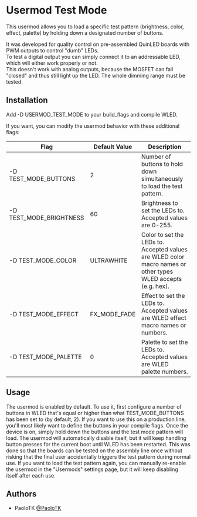 # Usermod Test Mode
This usermod allows you to load a specific test pattern (brightness, color, effect, palette) by holding down a designated number of buttons.

It was developed for quality control on pre-assembled QuinLED boards with PWM outputs to control "dumb" LEDs.   
To test a digital output you can simply connect it to an addressable LED, which will either work properly or not.  
This doesn't work with analog outputs, because the MOSFET can fail "closed" and thus still light up the LED. The whole dimming range must be tested.

## Installation

Add -D USERMOD_TEST_MODE to your build_flags and compile WLED.

If you want, you can modify the usermod behavior with these additional flags:

| Flag                    | Default Value | Description                                                                                                  |
|-------------------------|---------------|--------------------------------------------------------------------------------------------------------------|
| -D TEST_MODE_BUTTONS    | 2             | Number of buttons to hold down simultaneously to load the test pattern.                                      |
| -D TEST_MODE_BRIGHTNESS | 60            | Brightness to set the LEDs to. Accepted values are 0-255.                                                    |
| -D TEST_MODE_COLOR      | ULTRAWHITE    | Color to set the LEDs to. Accepted values are WLED color macro names or other types WLED accepts (e.g. hex). |
| -D TEST_MODE_EFFECT     | FX_MODE_FADE  | Effect to set the LEDs to. Accepted values are WLED effect macro names or numbers.                           |
| -D TEST_MODE_PALETTE    | 0             | Palette to set the LEDs to. Accepted values are WLED palette numbers.                                        |

## Usage
The usermod is enabled by default. To use it, first configure a number of buttons in WLED that's equal or higher than what TEST_MODE_BUTTONS has been set to (by default, 2). If you want to use this on a production line, you'll most likely want to define the buttons in your compile flags. Once the device is on, simply hold down the buttons and the test mode pattern will load. The usermod will automatically disable itself, but it will keep handling button presses for the current boot until WLED has been restarted. This was done so that the boards can be tested on the assembly line once without risking that the final user accidentally triggers the test pattern during normal use. If you want to load the test pattern again, you can manually re-enable the usermod in the "Usermods" settings page, but it will keep disabling itself after each use.
## Authors
- PaoloTK [@PaoloTK](https://github.com/PaoloTK)
